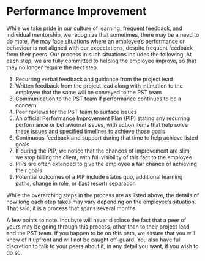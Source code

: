 # Performance Improvement

While we take pride in our culture of learning, frequent feedback, and individual mentorship, we recognize that sometimes, there may be a need to do more. We may face situations where an employee’s performance or behaviour is not aligned with our expectations, despite frequent feedback from their peers. Our process in such situations includes the following. At each step, we are fully committed to helping the employee improve, so that they no longer require the next step.

1. Recurring verbal feedback and guidance from the project lead
2. Written feedback from the project lead along with intimation to the employee that the same will be conveyed to the PST team 
3. Communication to the PST team if performance continues to be a concern
4. Peer reviews for the PST team to surface issues
5. An official Performance Improvement Plan (PIP) stating any recurring performance or behavioural issues, with action items that help solve these issues and specified timelines to achieve those goals
6. Continuous feedback and support during that time to help achieve listed goals
7. If during the PIP, we notice that the chances of improvement are slim, we stop billing the client, with full visibility of this fact to the employee
8. PIPs are often extended to give the employee a fair chance of achieving their goals
9. Potential outcomes of a PIP include status quo, additional learning paths, change in role, or (last resort) separation

While the overarching steps in the process are as listed above, the details of how long each step takes may vary depending on the employee’s situation. That said, it is a process that spans several months.

A few points to note. Incubyte will never disclose the fact that a peer of yours may be going through this process, other than to their project lead and the PST team. If you happen to be on this path, we assure that you will know of it upfront and will not be caught off-guard. You also have full discretion to talk to your peers about it, in any detail you want, if you wish to do so.

